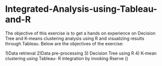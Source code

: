 # Integrated-Analysis-using-Tableau-and-R

The objective of this exercise is to get a hands on experience on Decision Tree and K-means clustering analysis using R and visualizing results through Tableau. Below are the objectives of the exercise:

1)Data retrieval
2)Data pre-processing
3) Decision Tree using R
4) K-mean clustering using Tableau- R integration by invoking Rserve ()

